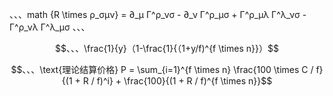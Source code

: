 、、、math
{R \times ρ_σµν} = ∂_µ Γ^ρ_νσ - ∂_ν Γ^ρ_µσ + Γ^ρ_µλ Γ^λ_νσ - Γ^ρ_νλ Γ^λ_µσ
、、、


```math
、、、\frac{1}{y}（1-\frac{1}{（1+y/f)^{f \times n}}）
```
```math
、、、\text{理论结算价格} P = \sum_{i=1}^{f \times n} \frac{100 \times C / f}{(1 + R / f)^i} + \frac{100}{(1 + R / f)^{f \times n}}
```
